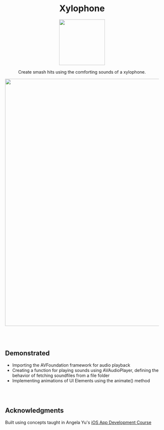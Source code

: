 <h1 align="center"> Xylophone </h1>

<p align="center">
<img width="150" height="150" img src="https://user-images.githubusercontent.com/67071345/84961066-32bdec00-b0b8-11ea-93a2-d26d49191842.png">
</p>

<p align="center">
Create smash hits using the comforting sounds of a xylophone.
</p>

<p align="center">
<img width="1119" height="811" img src="https://user-images.githubusercontent.com/67071345/84961017-191ca480-b0b8-11ea-856f-016406e99e08.gif">
</p>

<br/>
<br/>

## Demonstrated
- Importing the AVFoundation framework for audio playback
- Creating a function for playing sounds using AVAudioPlayer, defining the behavior of fetching soundfiles from a file folder
- Implementing animations of UI Elements using the animate() method

<br/>
<br/>

## Acknowledgments
Built using concepts taught in Angela Yu's [iOS App Development Course](https://www.udemy.com/course/ios-13-app-development-bootcamp/)
